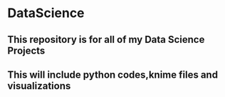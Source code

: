 # DataScience
## This repository is for all of my Data Science Projects
## This will include python codes,knime files and visualizations
